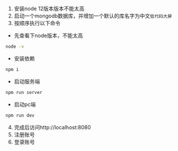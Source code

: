 1. 安装node 12版本版本不能太高
2. 启动一个mongodb数据库，并增加一个默认的库名字为中文`低代码大屏`
3. 按顺序执行以下命令  
- 先查看下node版本，不能太高
```bash
node -v
```
- 安装依赖
```bash
npm i
```
- 启动服务端
```bash
npm run server
```
- 启动pc端
```bash
npm run dev
```
4. 完成后访问http://localhost:8080
5. 注册账号
6. 登录账号